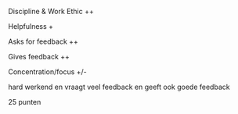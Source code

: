 Discipline & Work Ethic	   ++            

Helpfulness	   +

Asks for feedback   ++

Gives feedback   ++

Concentration/focus  +/-    

hard werkend en vraagt veel feedback en geeft ook goede feedback

25 punten